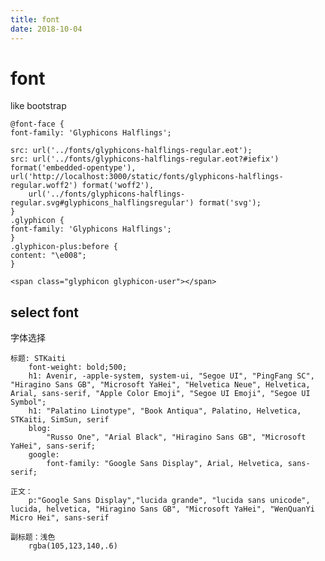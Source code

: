 ```yaml
---
title: font
date: 2018-10-04
---
```

# font
like bootstrap

    @font-face {
    font-family: 'Glyphicons Halflings';

    src: url('../fonts/glyphicons-halflings-regular.eot');
    src: url('../fonts/glyphicons-halflings-regular.eot?#iefix') format('embedded-opentype'),
    url('http://localhost:3000/static/fonts/glyphicons-halflings-regular.woff2') format('woff2'),
        url('../fonts/glyphicons-halflings-regular.svg#glyphicons_halflingsregular') format('svg');
    }
    .glyphicon {
    font-family: 'Glyphicons Halflings';
    }
    .glyphicon-plus:before {
    content: "\e008";
    }

    <span class="glyphicon glyphicon-user"></span>

## select font
字体选择

    标题: STKaiti
        font-weight: bold;500;
        h1: Avenir, -apple-system, system-ui, "Segoe UI", "PingFang SC", "Hiragino Sans GB", "Microsoft YaHei", "Helvetica Neue", Helvetica, Arial, sans-serif, "Apple Color Emoji", "Segoe UI Emoji", "Segoe UI Symbol";
        h1: "Palatino Linotype", "Book Antiqua", Palatino, Helvetica, STKaiti, SimSun, serif
        blog: 
            "Russo One", "Arial Black", "Hiragino Sans GB", "Microsoft YaHei", sans-serif;
        google:
            font-family: "Google Sans Display", Arial, Helvetica, sans-serif;

    正文：
        p:"Google Sans Display","lucida grande", "lucida sans unicode", lucida, helvetica, "Hiragino Sans GB", "Microsoft YaHei", "WenQuanYi Micro Hei", sans-serif

    副标题：浅色
        rgba(105,123,140,.6)
